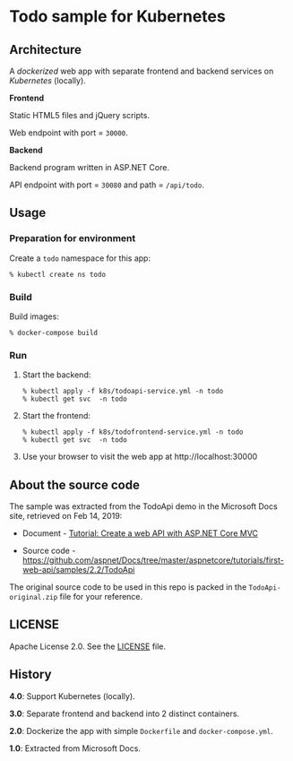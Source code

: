 # Todo sample for Kubernetes

## Architecture

A *dockerized* web app with separate frontend and backend services on *Kubernetes* (locally).

**Frontend**

Static HTML5 files and jQuery scripts.

Web endpoint with port = `30000`.

**Backend**

Backend program written in ASP.NET Core.

API endpoint with port = `30080` and path = `/api/todo`.


## Usage

### Preparation for environment

Create a `todo` namespace for this app:

```
% kubectl create ns todo
```

### Build

Build images:

```
% docker-compose build
```


### Run

1. Start the backend:

   ```
   % kubectl apply -f k8s/todoapi-service.yml -n todo
   % kubectl get svc  -n todo
   ```

2. Start the frontend:

   ```
   % kubectl apply -f k8s/todofrontend-service.yml -n todo
   % kubectl get svc  -n todo
   ```

3. Use your browser to visit the web app at http://localhost:30000



## About the source code

The sample was extracted from the TodoApi demo in the Microsoft Docs site, retrieved on Feb 14, 2019:

 - Document - [Tutorial: Create a web API with ASP.NET Core MVC](https://docs.microsoft.com/zh-tw/aspnet/core/tutorials/first-web-api)

 - Source code - https://github.com/aspnet/Docs/tree/master/aspnetcore/tutorials/first-web-api/samples/2.2/TodoApi


The original source code to be used in this repo is packed in the `TodoApi-original.zip` file for your reference.


## LICENSE

Apache License 2.0.  See the [LICENSE](LICENSE) file.


## History

**4.0**: Support Kubernetes (locally).

**3.0**: Separate frontend and backend into 2 distinct containers.

**2.0**: Dockerize the app with simple `Dockerfile` and `docker-compose.yml`.

**1.0**: Extracted from Microsoft Docs.
